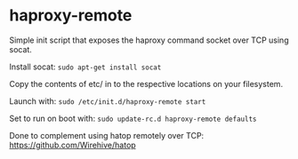 haproxy-remote
==============

Simple init script that exposes the haproxy command socket over TCP using socat.

Install socat: `sudo apt-get install socat`

Copy the contents of etc/ in to the respective locations on your filesystem.

Launch with: `sudo /etc/init.d/haproxy-remote start`

Set to run on boot with: `sudo update-rc.d haproxy-remote defaults`

Done to complement using hatop remotely over TCP: https://github.com/Wirehive/hatop
